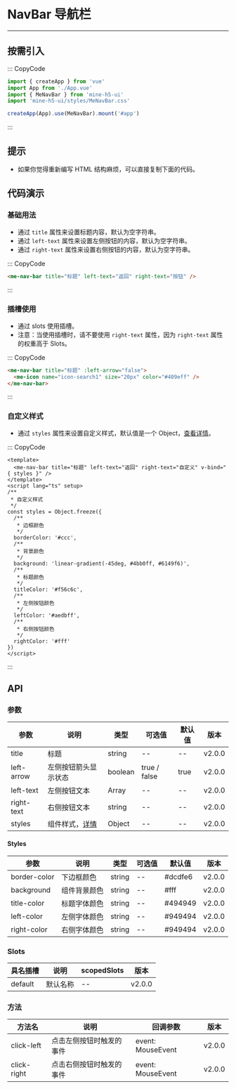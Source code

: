 # NavBar 导航栏

---

## 按需引入

::: CopyCode

```ts
import { createApp } from 'vue'
import App from './App.vue'
import { MeNavBar } from 'mine-h5-ui'
import 'mine-h5-ui/styles/MeNavBar.css'

createApp(App).use(MeNavBar).mount('#app')
```

:::

## 提示

- 如果你觉得重新编写 HTML 结构麻烦，可以直接复制下面的代码。

## 代码演示

### 基础用法

- 通过 `title` 属性来设置标题内容，默认为空字符串。
- 通过 `left-text` 属性来设置左侧按钮的内容，默认为空字符串。
- 通过 `right-text` 属性来设置右侧按钮的内容，默认为空字符串。

::: CopyCode

```html
<me-nav-bar title="标题" left-text="返回" right-text="按钮" />
```

:::

### 插槽使用

- 通过 slots 使用插槽。
- 注意：当使用插槽时，请不要使用 `right-text` 属性，因为 `right-text` 属性的权重高于 Slots。

::: CopyCode

```html
<me-nav-bar title="标题" :left-arrow="false">
  <me-icon name="icon-search1" size="20px" color="#409eff" />
</me-nav-bar>
```

:::

### 自定义样式

- 通过 `styles` 属性来设置自定义样式，默认值是一个 Object，[查看详情](#Styles)。

::: CopyCode

```vue
<template>
  <me-nav-bar title="标题" left-text="返回" right-text="自定义" v-bind="{ styles }" />
</template>
<script lang="ts" setup>
/**
 * 自定义样式
 */
const styles = Object.freeze({
  /**
   * 边框颜色
   */
  borderColor: '#ccc',
  /**
   * 背景颜色
   */
  background: 'linear-gradient(-45deg, #4bb0ff, #6149f6)',
  /**
   * 标题颜色
   */
  titleColor: '#f56c6c',
  /**
   * 左侧按钮颜色
   */
  leftColor: '#aedbff',
  /**
   * 右侧按钮颜色
   */
  rightColor: '#fff'
})
</script>
```

:::

## API

### 参数

| 参数       | 说明                      | 类型    | 可选值       | 默认值 | 版本   |
| ---------- | ------------------------- | ------- | ------------ | ------ | ------ |
| title      | 标题                      | string  | --           | --     | v2.0.0 |
| left-arrow | 左侧按钮箭头显示状态      | boolean | true / false | true   | v2.0.0 |
| left-text  | 左侧按钮文本              | Array   | --           | --     | v2.0.0 |
| right-text | 右侧按钮文本              | string  | --           | --     | v2.0.0 |
| styles     | 组件样式，[详情](#styles) | Object  | --           | --     | v2.0.0 |

#### Styles

| 参数         | 说明         | 类型   | 可选值 | 默认值  | 版本   |
| ------------ | ------------ | ------ | ------ | ------- | ------ |
| border-color | 下边框颜色   | string | --     | #dcdfe6 | v2.0.0 |
| background   | 组件背景颜色 | string | --     | #fff    | v2.0.0 |
| title-color  | 标题字体颜色 | string | --     | #494949 | v2.0.0 |
| left-color   | 左侧字体颜色 | string | --     | #949494 | v2.0.0 |
| right-color  | 右侧字体颜色 | string | --     | #949494 | v2.0.0 |

### Slots

| 具名插槽 | 说明     | scopedSlots | 版本   |
| -------- | -------- | ----------- | ------ |
| default  | 默认名称 | --          | v2.0.0 |

### 方法

| 方法名      | 说明                     | 回调参数          | 版本   |
| ----------- | ------------------------ | ----------------- | ------ |
| click-left  | 点击左侧按钮时触发的事件 | event: MouseEvent | v2.0.0 |
| click-right | 点击右侧按钮时触发的事件 | event: MouseEvent | v2.0.0 |
